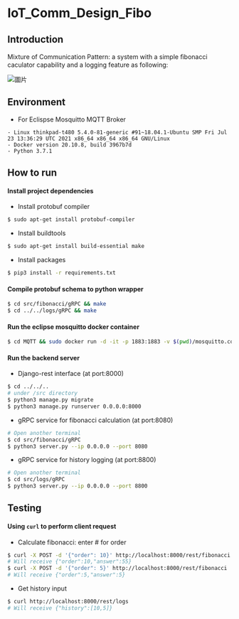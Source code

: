 # IoT_Comm_Design_Fibo

## Introduction
Mixture of Communication Pattern: a system with a simple ﬁbonacci caculator capability and a logging feature as following:

![圖片](https://user-images.githubusercontent.com/16716620/144636360-3ca74bad-d408-4af0-ab5b-9d695933ecfc.png)


## Environment
- For Eclispse Mosquitto MQTT Broker
```
- Linux thinkpad-t480 5.4.0-81-generic #91~18.04.1-Ubuntu SMP Fri Jul 23 13:36:29 UTC 2021 x86_64 x86_64 x86_64 GNU/Linux
- Docker version 20.10.8, build 3967b7d
- Python 3.7.1
```

## How to run
#### Install project dependencies
- Install protobuf compiler
```bash
$ sudo apt-get install protobuf-compiler
```
- Install buildtools
```bash
$ sudo apt-get install build-essential make
```
- Install packages
```bash
$ pip3 install -r requirements.txt
```
#### Compile protobuf schema to python wrapper
```bash
$ cd src/fibonacci/gRPC && make
$ cd ../../logs/gRPC && make
```
#### Run the eclipse mosquitto docker container
```bash
$ cd MQTT && sudo docker run -d -it -p 1883:1883 -v $(pwd)/mosquitto.conf:/mosquitto/config/mosquitto.conf eclipse-mosquitto
```
#### Run the backend server
- Django-rest interface (at port:8000)
```bash
$ cd ../../..
# under /src directory
$ python3 manage.py migrate
$ python3 manage.py runserver 0.0.0.0:8000
```
- gRPC service for fibonacci calculation (at port:8080)
```bash
# Open another terminal
$ cd src/fibonacci/gRPC
$ python3 server.py --ip 0.0.0.0 --port 8080
```
- gRPC service for history logging (at port:8800)
```bash
# Open another terminal
$ cd src/logs/gRPC
$ python3 server.py --ip 0.0.0.0 --port 8800
```

## Testing
####  Using `curl` to perform client request
- Calculate fibonacci: enter # for order
```bash
$ curl -X POST -d '{"order": 10}' http://localhost:8000/rest/fibonacci
# Will receive {"order":10,"answer":55}
$ curl -X POST -d '{"order": 5}' http://localhost:8000/rest/fibonacci
# Will receive {"order":5,"answer":5}
```
- Get history input
```bash
$ curl http://localhost:8000/rest/logs
# Will receive {"history":[10,5]}
```

